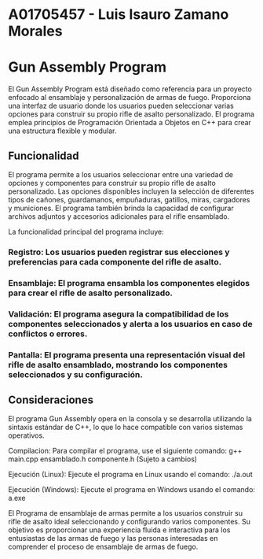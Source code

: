 # A01705457 - Luis Isauro Zamano Morales 

# Gun Assembly Program

El Gun Assembly Program está diseñado como referencia para un proyecto enfocado al ensamblaje y personalización de armas de fuego. Proporciona una interfaz de usuario donde los usuarios pueden seleccionar varias opciones para construir su propio rifle de asalto personalizado. El programa emplea principios de Programación Orientada a Objetos en C++ para crear una estructura flexible y modular.

## Funcionalidad
El programa permite a los usuarios seleccionar entre una variedad de opciones y componentes para construir su propio rifle de asalto personalizado. Las opciones disponibles incluyen la selección de diferentes tipos de cañones, guardamanos, empuñaduras, gatillos, miras, cargadores y municiones. El programa también brinda la capacidad de configurar archivos adjuntos y accesorios adicionales para el rifle ensamblado.

La funcionalidad principal del programa incluye:

### Registro: Los usuarios pueden registrar sus elecciones y preferencias para cada componente del rifle de asalto.
### Ensamblaje: El programa ensambla los componentes elegidos para crear el rifle de asalto personalizado.
### Validación: El programa asegura la compatibilidad de los componentes seleccionados y alerta a los usuarios en caso de conflictos o errores.
### Pantalla: El programa presenta una representación visual del rifle de asalto ensamblado, mostrando los componentes seleccionados y su configuración.

## Consideraciones
El programa Gun Assembly opera en la consola y se desarrolla utilizando la sintaxis estándar de C++, lo que lo hace compatible con varios sistemas operativos.

Compilacion:
Para compilar el programa, use el siguiente comando: g++ main.cpp ensamblado.h componente.h (Sujeto a cambios)

Ejecución (Linux):
Ejecute el programa en Linux usando el comando: ./a.out

Ejecución (Windows):
Ejecute el programa en Windows usando el comando: a.exe

El Programa de ensamblaje de armas permite a los usuarios construir su rifle de asalto ideal seleccionando y configurando varios componentes. Su objetivo es proporcionar una experiencia fluida e interactiva para los entusiastas de las armas de fuego y las personas interesadas en comprender el proceso de ensamblaje de armas de fuego.